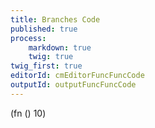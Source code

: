 ```yaml
---
title: Branches Code
published: true
process:
    markdown: true
    twig: true
twig_first: true
editorId: cmEditorFuncFuncCode
outputId: outputFuncFuncCode
---
```

(fn () 10)
